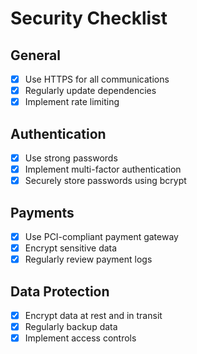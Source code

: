 # Security Checklist

## General
- [x] Use HTTPS for all communications
- [x] Regularly update dependencies
- [x] Implement rate limiting

## Authentication
- [x] Use strong passwords
- [x] Implement multi-factor authentication
- [x] Securely store passwords using bcrypt

## Payments
- [x] Use PCI-compliant payment gateway
- [x] Encrypt sensitive data
- [x] Regularly review payment logs

## Data Protection
- [x] Encrypt data at rest and in transit
- [x] Regularly backup data
- [x] Implement access controls